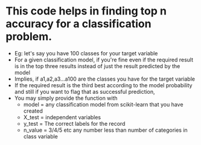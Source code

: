 # This code helps in finding top n accuracy for a classification problem.

 - Eg: let's say you have 100 classes for your target variable
 - For a given classification model, if you're fine even if the required result is in the top three results instead of just the result predicted by the model
 - Implies, if a1,a2,a3...a100 are the classes you have for the target variable
 - If the required result is the third best according to the model probability and still if you want to flag that as successful prediction,
 - You may simply provide the function with
   - model = any classification model from scikit-learn that you have created
   - X_test = independent variables
   - y_test = The correct labels for the record
   - n_value = 3/4/5 etc any number less than number of categories in class variable 
